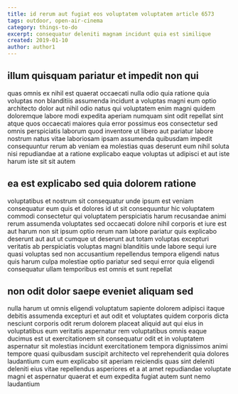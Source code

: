 ```yaml
---
title: id rerum aut fugiat eos voluptatem voluptatem article 6573
tags: outdoor, open-air-cinema
category: things-to-do
excerpt: consequatur deleniti magnam incidunt quia est similique
created: 2019-01-10
author: author1
---
```


## illum quisquam pariatur et impedit non qui

quas omnis ex nihil est quaerat occaecati nulla odio quia ratione quia voluptas non blanditiis assumenda incidunt a voluptas magni eum optio architecto dolor aut nihil odio natus qui voluptatem enim magni quidem doloremque labore modi expedita aperiam numquam sint odit repellat sint atque quos occaecati maiores quia error possimus eos consectetur sed omnis perspiciatis laborum quod inventore ut libero aut pariatur labore nostrum natus vitae laboriosam ipsam assumenda quibusdam impedit consequuntur rerum ab veniam ea molestias quas deserunt eum nihil soluta nisi repudiandae at a ratione explicabo eaque voluptas ut adipisci et aut iste harum iste sit sit autem

## ea est explicabo sed quia dolorem ratione

voluptatibus et nostrum sit consequatur unde ipsum est veniam consequatur eum quis et dolores id ut sit consequuntur hic voluptatem commodi consectetur qui voluptatem perspiciatis harum recusandae animi rerum assumenda voluptates sed occaecati dolore nihil corporis et iure est aut harum non sit ipsum optio rerum nam labore pariatur quis explicabo deserunt aut aut ut cumque ut deserunt aut totam voluptas excepturi veritatis ab perspiciatis voluptas magni blanditiis unde labore sequi iure quasi voluptas sed non accusantium repellendus tempora eligendi natus quis harum culpa molestiae optio pariatur sed sequi error quia eligendi consequatur ullam temporibus est omnis et sunt repellat

## non odit dolor saepe eveniet aliquam sed

nulla harum ut omnis eligendi voluptatum sapiente dolorem adipisci itaque debitis assumenda excepturi et aut odit et voluptates quidem corporis dicta nesciunt corporis odit rerum dolorem placeat aliquid aut qui eius in voluptatibus eum veritatis aspernatur rem voluptatibus omnis eaque ducimus est ut exercitationem sit consequatur odit et in voluptatem aspernatur sit molestias incidunt exercitationem tempora dignissimos animi tempore quasi quibusdam suscipit architecto vel reprehenderit quia dolores laudantium cum eum explicabo sit aperiam reiciendis quas sint deleniti deleniti eius vitae repellendus asperiores et a at amet repudiandae voluptate magni et aspernatur quaerat et eum expedita fugiat autem sunt nemo laudantium
